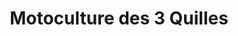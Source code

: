 ---
title: "Motoculture des 3 Quilles"
url: /quillan/motoculture-des-3-quilles/
shop: matériel informatique
---